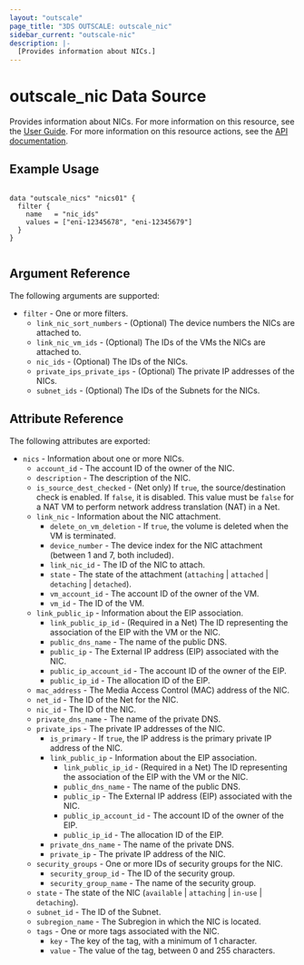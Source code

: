 ```yaml
---
layout: "outscale"
page_title: "3DS OUTSCALE: outscale_nic"
sidebar_current: "outscale-nic"
description: |-
  [Provides information about NICs.]
---
```


# outscale_nic Data Source

Provides information about NICs.
For more information on this resource, see the [User Guide](https://wiki.outscale.net/display/EN/About+FNIs).
For more information on this resource actions, see the [API documentation](https://docs.outscale.com/api#3ds-outscale-api-nic).

## Example Usage

```hcl

data "outscale_nics" "nics01" {
  filter {
    name   = "nic_ids"
    values = ["eni-12345678", "eni-12345679"]
  }    
}


```

## Argument Reference

The following arguments are supported:

* `filter` - One or more filters.
  * `link_nic_sort_numbers` - (Optional) The device numbers the NICs are attached to.
  * `link_nic_vm_ids` - (Optional) The IDs of the VMs the NICs are attached to.
  * `nic_ids` - (Optional) The IDs of the NICs.
  * `private_ips_private_ips` - (Optional) The private IP addresses of the NICs.
  * `subnet_ids` - (Optional) The IDs of the Subnets for the NICs.

## Attribute Reference

The following attributes are exported:

* `nics` - Information about one or more NICs.
  * `account_id` - The account ID of the owner of the NIC.
  * `description` - The description of the NIC.
  * `is_source_dest_checked` - (Net only) If `true`, the source/destination check is enabled. If `false`, it is disabled. This value must be `false` for a NAT VM to perform network address translation (NAT) in a Net.
  * `link_nic` - Information about the NIC attachment.
      * `delete_on_vm_deletion` - If `true`, the volume is deleted when the VM is terminated.
      * `device_number` - The device index for the NIC attachment (between 1 and 7, both included).
      * `link_nic_id` - The ID of the NIC to attach.
      * `state` - The state of the attachment (`attaching` \| `attached` \| `detaching` \| `detached`).
      * `vm_account_id` - The account ID of the owner of the VM.
      * `vm_id` - The ID of the VM.
  * `link_public_ip` - Information about the EIP association.
      * `link_public_ip_id` - (Required in a Net) The ID representing the association of the EIP with the VM or the NIC.
      * `public_dns_name` - The name of the public DNS.
      * `public_ip` - The External IP address (EIP) associated with the NIC.
      * `public_ip_account_id` - The account ID of the owner of the EIP.
      * `public_ip_id` - The allocation ID of the EIP.
  * `mac_address` - The Media Access Control (MAC) address of the NIC.
  * `net_id` - The ID of the Net for the NIC.
  * `nic_id` - The ID of the NIC.
  * `private_dns_name` - The name of the private DNS.
  * `private_ips` - The private IP addresses of the NIC.
      * `is_primary` - If `true`, the IP address is the primary private IP address of the NIC.
      * `link_public_ip` - Information about the EIP association.
         * `link_public_ip_id` - (Required in a Net) The ID representing the association of the EIP with the VM or the NIC.
         * `public_dns_name` - The name of the public DNS.
         * `public_ip` - The External IP address (EIP) associated with the NIC.
         * `public_ip_account_id` - The account ID of the owner of the EIP.
         * `public_ip_id` - The allocation ID of the EIP.
      * `private_dns_name` - The name of the private DNS.
      * `private_ip` - The private IP address of the NIC.
  * `security_groups` - One or more IDs of security groups for the NIC.
      * `security_group_id` - The ID of the security group.
      * `security_group_name` - The name of the security group.
  * `state` - The state of the NIC (`available` \| `attaching` \| `in-use` \| `detaching`).
  * `subnet_id` - The ID of the Subnet.
  * `subregion_name` - The Subregion in which the NIC is located.
  * `tags` - One or more tags associated with the NIC.
      * `key` - The key of the tag, with a minimum of 1 character.
      * `value` - The value of the tag, between 0 and 255 characters.
